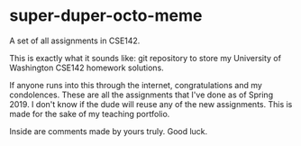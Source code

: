 # super-duper-octo-meme
A set of all assignments in CSE142.

This is exactly what it sounds like: git repository to store my University of Washington CSE142 homework solutions.

If anyone runs into this through the internet, congratulations and my condolences. These are all the assignments that I've done as of Spring 2019.
I don't know if the dude will reuse any of the new assignments. This is made for the sake of my teaching portfolio.

Inside are comments made by yours truly. Good luck.
